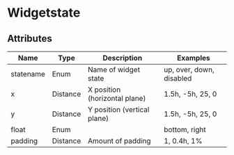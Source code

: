 # Widgetstate

## Attributes

| Name       |  Type      |  Description                   |  Examples                 |
|------------|------------|--------------------------------|---------------------------|
|  statename |  Enum      |  Name of widget state          |  up, over, down, disabled |
|  x         |  Distance  |  X position (horizontal plane) |  1.5h, -5h, 25, 0         |
|  y         |  Distance  |  Y position (vertical plane)   |  1.5h, -5h, 25, 0         |
|  float     |  Enum      |                                |  bottom, right            |
|  padding   |  Distance  |  Amount of padding             |  1, 0.4h, 1%              |